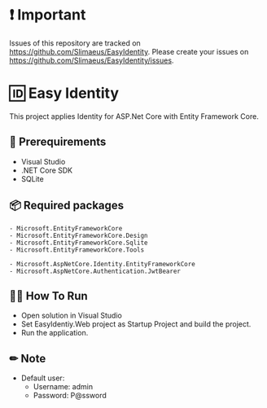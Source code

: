 ﻿# ❗ Important

Issues of this repository are tracked on https://github.com/Slimaeus/EasyIdentity. Please create your issues on https://github.com/Slimaeus/EasyIdentity/issues.

# 🆔 Easy Identity

This project applies Identity for ASP.Net Core with Entity Framework Core.

## 📄 Prerequirements

* Visual Studio
* .NET Core SDK
* SQLite

## 📦 Required packages

```
- Microsoft.EntityFrameworkCore
- Microsoft.EntityFrameworkCore.Design
- Microsoft.EntityFrameworkCore.Sqlite
- Microsoft.EntityFrameworkCore.Tools

- Microsoft.AspNetCore.Identity.EntityFrameworkCore
- Microsoft.AspNetCore.Authentication.JwtBearer
```

## 🏃‍♂️ How To Run

* Open solution in Visual Studio
* Set EasyIdentiy.Web project as Startup Project and build the project.
* Run the application.

## ✏ Note

* Default user: 
	- Username: admin
	- Password: P@ssword

